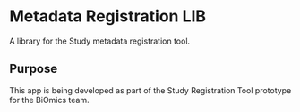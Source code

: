 # Metadata Registration LIB
A library for the Study metadata registration tool.

## Purpose
This app is being developed as part of the Study Registration Tool prototype for the BiOmics team.
